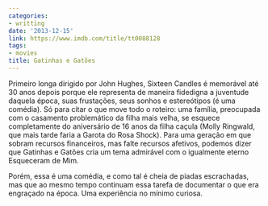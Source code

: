 ```yaml
---
categories:
- writting
date: '2013-12-15'
link: https://www.imdb.com/title/tt0088128
tags:
- movies
title: Gatinhas e Gatões
---
```


Primeiro longa dirigido por John Hughes, Sixteen Candles é memorável até 30 anos depois porque ele representa de maneira fidedigna a juventude daquela época, suas frustações, seus sonhos e estereótipos (é uma comédia). Só para citar o que move todo o roteiro: uma família, preocupada com o casamento problemático da filha mais velha, se esquece completamente do aniversário de 16 anos da filha caçula (Molly Ringwald, que mais tarde faria a Garota do Rosa Shock). Para uma geração em que sobram recursos financeiros, mas falte recursos afetivos, podemos dizer que Gatinhas e Gatões cria um tema admirável com o igualmente eterno Esqueceram de Mim.

Porém, essa é uma comédia, e como tal é cheia de piadas escrachadas, mas que ao mesmo tempo continuam essa tarefa de documentar o que era engraçado na época. Uma experiência no mínimo curiosa.

